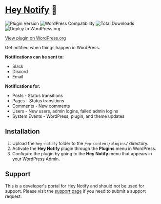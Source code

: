 # [Hey Notify](https://heynotifywp.com/) :speech_balloon:

![Plugin Version](https://img.shields.io/wordpress/plugin/v/hey-notify.svg) ![WordPress Compatibility](https://img.shields.io/wordpress/v/hey-notify.svg) ![Total Downloads](https://img.shields.io/wordpress/plugin/dt/hey-notify.svg) ![Deploy to WordPress.org](https://github.com/firetreedesign/hey-notify/workflows/Deploy%20to%20WordPress.org/badge.svg)

[View plugin on WordPress.org](https://wordpress.org/plugins/hey-notify)

Get notified when things happen in WordPress.

__Notifications can be sent to:__

* Slack
* Discord
* Email

__Notifications for:__

* Posts - Status transitions
* Pages - Status transitions
* Comments - New comments
* Users - New users, admin logins, failed admin logins
* System Events - WordPress, plugin, and theme updates


## Installation

1. Upload the `hey-notify` folder to the `/wp-content/plugins/` directory.
2. Activate the __Hey Notify__ plugin through the __Plugins__ menu in WordPress.
3. Configure the plugin by going to the __Hey Notify__ menu that appears in your WordPress Admin.

## Support

This is a developer's portal for Hey Notify and should not be used for support. Please visit the [support page](https://heynotifywp.com/contact/) if you need to submit a support request.